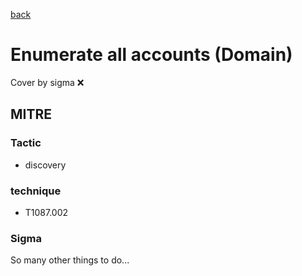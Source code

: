 [back](../index.md)
# Enumerate all accounts (Domain)
Cover by sigma :x: 

## MITRE
### Tactic
  - discovery

### technique
  - T1087.002

### Sigma

 So many other things to do...